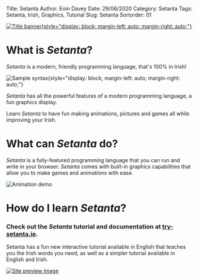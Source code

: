 Title: Setanta
Author: Eoin Davey
Date: 29/06/2020
Category: Setanta
Tags: Setanta, Irish, Graphics, Tutorial
Slug: Setanta
Sortorder: 01

[![Title banner]({static}/img/setanta-imgs/banner.png){style="display: block; margin-left: auto; margin-right: auto;"}](https://try-setanta.ie)

# What is *Setanta*?

*Setanta* is a modern, friendly programming language, that's 100% in Irish!

![Sample syntax]({static}/img/setanta-imgs/sample-syntax.png){style="display: block; margin-left: auto; margin-right: auto;"}

*Setanta* has all the powerful features of a modern programming language, a fun graphics display.

Learn *Setanta* to have fun making animations, pictures and games all while improving your Irish.

# What can *Setanta* do?

*Setanta* is a fully-featured programming language that you can run and write in your browser.
*Setanta* comes with built-in graphics capabilities that allow you to make games and animations with
ease.

![Animation demo]({static}/img/setanta-imgs/logo-demo.gif)

# How do I learn *Setanta*?

### Check out the *Setanta* tutorial and documentation at [try-setanta.ie](https://try-setanta.ie).

Setanta has a fun new interactive tutorial available in English that teaches you the Irish words you
need, as well as a simpler tutorial available in English and Irish.

[![Site preview image]({static}/img/setanta-imgs/site-img.png)](https://try-setanta.ie/tut/intro.html)
